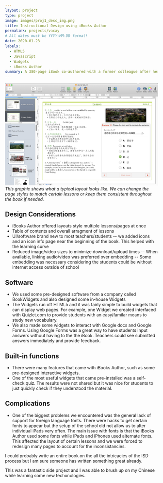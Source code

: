 ```yaml
---
layout: project
type: project
image: images/proj1_desc_img.png
title: Instructional Design using iBooks Author
permalink: projects/vacay
# All dates must be YYYY-MM-DD format!
date: 2020-01-23
labels:
  - HTML5
  - Javascript
  - Widgets
  - iBooks Author
summary: A 380-page iBook co-authored with a former colleague after her school transitioned from PCs to Apple. The school issued MacBook Pros to the teachers and iPads to students. We worked on this project for about two months, roughly 4-6 hours daily until completion and used for teaching in a flipped classroom environment.   
---
```


<img class="ui medium right floated rounded image" src="../images/proj1_interactive_img.png">*This graphic shows what a typical layout looks like. We can change the page styles to match certain lessons or keep them consistent throughout the book if needed.*

## Design Considerations
- iBooks Author offered layouts style multiple lessons/pages at once
- Table of contents and overall arragment of lessons
- UI/software brand new to most teachers/students
  -- we added icons and an icon info page near the beginning of the book. This helped with the learning curve
- Reduced image/video sizes to minimize download/upload times
  -- When available, linking audio/video was preferred over embedding
  -- Some embedding was necessary considering the students could be without internet access outside of school

## Software
- We used some pre-designed software from a company called BookWidgets and also designed some in-house Widgets
- The Widgets run off HTML5 and it was fairly simple to build widgets that can display web pages. For example, one Widget we created interfaced with Quizlet.com to provide students with an easy/familar means to study new vocabulary.
- We also made some widgets to interact with Google docs and Google Forms. Using Google Forms was a great way to have students input answers without having to the the iBook. Teachers could see submitted answers immediately and provide feedback.

## Built-in functions
- There were many features that came with iBooks Author, such as some pre-designed interactive widgets. 
- One of the most useful widgets that came pre-installed was a self-check quiz. The results were not shared but it was nice for students to just quickly check if they understood the material. 

## Complications
- One of the biggest problems we encountered was the general lack of support for foreign language fonts. There were hacks to get certain fonts to appear but the setup of the school did not allow us to alter individual iPads very often. The main issue with fonts is that the iBooks Author used some fonts while iPads and iPhones used alternate fonts. This affected the layout of certain lessons and we were forced to redesign many pages to account for the inconsistancies.

I could probably write an entire book on the all the intricacies of the ISD process but I am sure someone has written something great already. 

This was a fantastic side project and I was able to brush up on my Chinese while learning some new techonologies.
